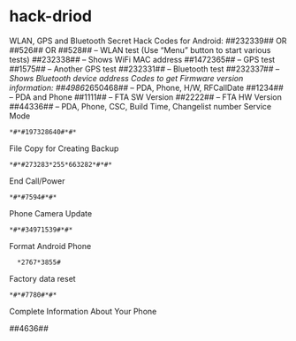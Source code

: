 # hack-driod
WLAN, GPS and Bluetooth Secret Hack Codes for Android:
*#*#232339#*#* OR *#*#526#*#* OR *#*#528#*#*           – WLAN test (Use “Menu” button to start various tests)
*#*#232338#*#*                  – Shows WiFi MAC address
*#*#1472365#*#*                – GPS test
*#*#1575#*#*                      – Another GPS test
*#*#232331#*#*                  – Bluetooth test
*#*#232337#*#                    – Shows Bluetooth device address
 Codes to get Firmware version information:
*#*#4986*2650468#*#* – PDA, Phone, H/W, RFCallDate
*#*#1234#*#* – PDA and Phone
*#*#1111#*#* – FTA SW Version
*#*#2222#*#* – FTA HW Version
*#*#44336#*#* – PDA, Phone, CSC, Build Time, Changelist number
Service Mode

    *#*#197328640#*#*
File Copy for Creating Backup

    *#*#273283*255*663282*#*#*
End Call/Power
 

    *#*#7594#*#*
Phone Camera Update

    *#*#34971539#*#*
Format Android Phone

      *2767*3855#
 Factory data reset

    *#*#7780#*#*
Complete Information About Your Phone 

 *#*#4636#*#*
